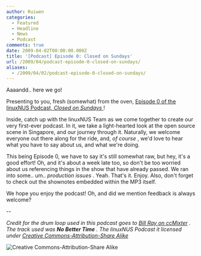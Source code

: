 ```yaml
---
author: Ruiwen
categories:
  - Featured
  - Headline
  - News
  - Podcast
comments: true
date: 2009-04-02T00:00:00.000Z
title: '[Podcast] Episode 0: Closed on Sundays'
url: /2009/04/podcast-episode-0-closed-on-sundays/
aliases:
  - /2009/04/02/podcast-episode-0-closed-on-sundays/
---
```


Aaaandd.. here we go!

Presenting to you, fresh (somewhat) from the oven, <a href="//opensource.nus.edu.sg/podcasts/linuxnus-episode00-closed_on_sundays.mp3">Episode 0 of the linuxNUS Podcast, <em>Closed on Sundays</em> </a> !

Inside, catch up with the linuxNUS Team as we come together to create our very first-ever podcast. In it, we take a light-hearted look at the open source scene in Singapore, and our journey through it. Naturally, we welcome everyone out there along for the ride, and, <em>of course</em> , we'd love to hear what you have to say about us, and what we're doing.

This being Episode 0, we have to say it's still somewhat raw, but hey, it's a good effort!  Oh, and it's about a week late too, so don't be too worried about us referencing things in the show that have already passed. We ran into some.. um.. <em>production issues</em> . Yeah. That's it. Enjoy. Also, don't forget to check out the shownotes embedded within the MP3 itself.

We hope you enjoy the podcast! Oh, and did we mention feedback is always welcome?

--

<em>Credit for the drum loop used in this podcast goes to <a href="//ccmixter.org/people/BillRayDrums/sample">Bill Ray on ccMixter</a> . The track used was <strong>No Better Time</strong> . The linuxNUS Podcast it licensed under <a href="//creativecommons.org/licenses/by-sa/3.0/">Creative Commons-Attribution-Share Alike</a> </em>

<img src="//i.creativecommons.org/l/by-sa/3.0/88x31.png" alt="Creative Commons-Attribution-Share Alike" />
